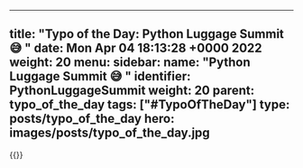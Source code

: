 
---
title: "Typo of the Day: Python Luggage Summit 😅 "
date: Mon Apr 04 18:13:28 +0000 2022
weight: 20
menu:
  sidebar:
    name: "Python Luggage Summit 😅 "
    identifier: PythonLuggageSummit
    weight: 20
    parent: typo_of_the_day
tags: ["#TypoOfTheDay"]
type: posts/typo_of_the_day
hero: images/posts/typo_of_the_day.jpg
---


{{<tweet user="mariatta" id="1511044294546624519">}}

